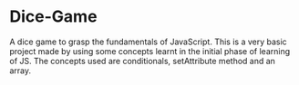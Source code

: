 # Dice-Game
A dice game to grasp the fundamentals of JavaScript.
This is a very basic project made by using some concepts learnt in the initial phase of learning of JS.
The concepts used are conditionals, setAttribute method and an array.
